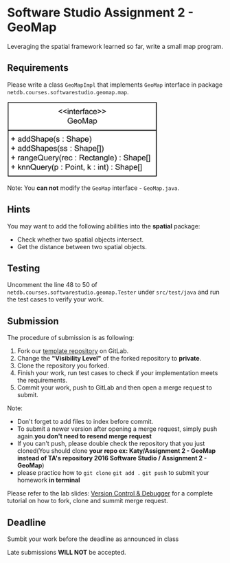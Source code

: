 # Software Studio Assignment 2 - GeoMap

Leveraging the spatial framework learned so far, write a small map program.

## Requirements

Please write a class `GeoMapImpl` that implements `GeoMap` interface in package `netdb.courses.softwarestudio.geomap.map`.

<img src="uml.png" width=350>

Note: You **can not** modify the `GeoMap` interface - `GeoMap.java`.


## Hints

You may want to add the following abilities into the **spatial** package:

- Check whether two spatial objects intersect.
- Get the distance between two spatial objects.


## Testing

Uncomment the line 48 to 50 of `netdb.courses.softwarestudio.geomap.Tester` under `src/test/java` and run the test cases to verify your work.


## Submission

The procedure of submission is as following:

1. Fork our [template repository][1] on GitLab.
2. Change the **"Visibility Level"** of the forked repository to **private**.
3. Clone the repository you forked.
4. Finish your work, run test cases to check if your implementation meets the requirements.
5. Commit your work, push to GitLab and then open a merge request to submit.

Note:

- Don't forget to add files to index before commit.
- To submit a newer version after opening a merge request, simply push again.**you don't need to resend merge request**
- If you can't push, please double check the repository that you just cloned(You should clone **your repo ex: Katy/Assignment 2 - GeoMap instead of TA's repository 2016 Software Studio / Assignment 2 - GeoMap**)
- please practice how to `git clone` `git add .` `git push` to submit your homework **in terminal**

Please refer to the lab slides: [Version Control & Debugger][2] for a complete tutorial on how to fork, clone and summit merge request.




## Deadline

Sumbit your work before the deadline as announced in class

Late submissions **WILL NOT** be accepted.

[1]: http://shwu10.cs.nthu.edu.tw/2016-software-studio/assignment2-geomap
[2]: http://shwu10.cs.nthu.edu.tw/2016-software-studio/release-slides/raw/master/03_Lab_VCS_Debugger-copy-2.pdf

